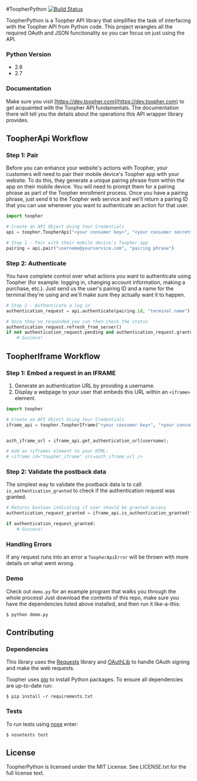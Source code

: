 #ToopherPython [![Build Status](https://travis-ci.org/toopher/toopher-python.png?branch=master)](https://travis-ci.org/toopher/toopher-python)

ToopherPython is a Toopher API library that simplifies the task of interfacing with the Toopher API from Python code.  This project wrangles all the required OAuth and JSON functionality so you can focus on just using the API.

### Python Version
* 2.6
* 2.7

### Documentation
Make sure you visit [https://dev.toopher.com](https://dev.toopher.com) to get acquainted with the Toopher API fundamentals.  The documentation there will tell you the details about the operations this API wrapper library provides.

## ToopherApi Workflow

### Step 1: Pair
Before you can enhance your website's actions with Toopher, your customers will need to pair their mobile device's Toopher app with your website.  To do this, they generate a unique pairing phrase from within the app on their mobile device.  You will need to prompt them for a pairing phrase as part of the Toopher enrollment process.  Once you have a pairing phrase, just send it to the Toopher web service and we'll return a pairing ID that you can use whenever you want to authenticate an action for that user.

```python
import toopher

# Create an API Object Using Your Credentials
api = toopher.ToopherApi("<your consumer key>", "<your consumer secret>")

# Step 1 - Pair with their mobile device's Toopher app
pairing = api.pair("username@yourservice.com", "pairing phrase")
```

### Step 2: Authenticate
You have complete control over what actions you want to authenticate using Toopher (for example: logging in, changing account information, making a purchase, etc.).  Just send us the user's pairing ID and a name for the terminal they're using and we'll make sure they actually want it to happen.

```python
# Step 2 - Authenticate a log in
authentication_request = api.authenticate(pairing.id, "terminal name")

# Once they've responded you can then check the status
authentication_request.refresh_from_server()
if not authentication_request.pending and authentication_request.granted:
	# Success!
```

## ToopherIframe Workflow
### Step 1: Embed a request in an IFRAME
1. Generate an authentication URL by providing a username.
2. Display a webpage to your user that embeds this URL within an `<iframe>` element.

```python
import toopher

# Create an API Object Using Your Credentials
iframe_api = toopher.ToopherIframe("<your consumer key>", "<your consumer secret>")


auth_iframe_url = iframe_api.get_authentication_url(username);

# Add an <iframe> element to your HTML:
# <iframe id="toopher_iframe" src=auth_iframe_url />
```

### Step 2: Validate the postback data

The simplest way to validate the postback data is to call `is_authentication_granted` to check if the authentication request was granted.

```python
# Returns boolean indicating if user should be granted access
authentication_request_granted = iframe_api.is_authentication_granted(form_data)

if authentication_request_granted:
    # Success!
```

### Handling Errors
If any request runs into an error a `ToopherApiError` will be thrown with more details on what went wrong.

### Demo
Check out `demo.py` for an example program that walks you through the whole process!  Just download the contents of this repo, make sure you have the dependencies listed above installed, and then run it like-a-this:
```shell
$ python demo.py
```

## Contributing
### Dependencies
This library uses the [Requests](http://docs.python-requests.org/en/latest/) library and [OAuthLib](https://oauthlib.readthedocs.org/en/latest/index.html) to handle OAuth signing and make the web requests.

Toopher uses [pip](https://pypi.python.org/pypi/pip) to install Python packages. To ensure all dependencies are up-to-date run:
```shell
$ pip install -r requirements.txt
```

### Tests
To run tests using [nose](http://nose.readthedocs.org/en/latest/) enter:
```shell
$ nosetests test
```

## License
ToopherPython is licensed under the MIT License. See LICENSE.txt for the full license text.